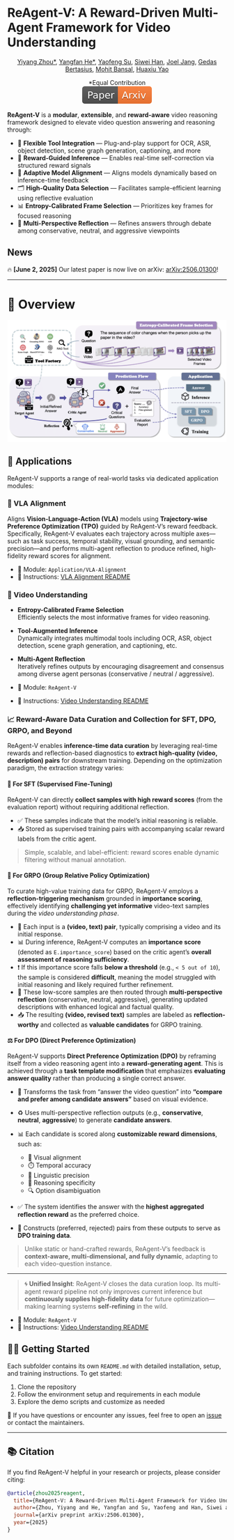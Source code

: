 # ReAgent-V: A Reward-Driven Multi-Agent Framework for Video Understanding

<p align="center">
  <a href="https://github.com/YiyangZhou">Yiyang Zhou*</a>, 
  <a href="https://github.com/codepassionor">Yangfan He*</a>, 
  <a href="https://github.com/InfiniteLoopCoder">Yaofeng Su</a>, 
  <a href="https://github.com/Lillianwei-h">Siwei Han</a>, 
  <a href="https://github.com/joeljang">Joel Jang</a>, 
  <a href="https://www.gedasbertasius.com/">Gedas Bertasius</a>, 
  <a href="https://www.cs.unc.edu/~mbansal/">Mohit Bansal</a>, 
  <a href="https://www.huaxiuyao.io/">Huaxiu Yao</a>
</p>


<div align="center">
*Equal Contribution
</div>

<div align="center">
    <a href="https://arxiv.org/abs/2506.01300"><img src="assets/Paper-Arxiv-orange.svg" ></a>
</div>


**ReAgent-V** is a **modular**, **extensible**, and **reward-aware** video reasoning framework designed to elevate video question answering and reasoning through:

- 🔧 **Flexible Tool Integration** — Plug-and-play support for OCR, ASR, object detection, scene graph generation, captioning, and more  
- 🧠 **Reward-Guided Inference** — Enables real-time self-correction via structured reward signals  
- 🎯 **Adaptive Model Alignment** — Aligns models dynamically based on inference-time feedback  
- 🗂️ **High-Quality Data Selection** — Facilitates sample-efficient learning using reflective evaluation  
- 📊 **Entropy-Calibrated Frame Selection** — Prioritizes key frames for focused reasoning  
- 🔁 **Multi-Perspective Reflection** — Refines answers through debate among conservative, neutral, and aggressive viewpoints

  
## News
🔥 **\[June 2, 2025]** Our latest paper is now live on arXiv: [arXiv:2506.01300](https://arxiv.org/abs/2506.01300)!


---

# 📌 Overview
![Framework Overview](assets/framework.png)  


## 🚀 Applications

ReAgent-V supports a range of real-world tasks via dedicated application modules:

### 🧭 VLA Alignment  
Aligns **Vision-Language-Action (VLA)** models using **Trajectory-wise Preference Optimization (TPO)** guided by ReAgent-V’s reward feedback. Specifically, ReAgent-V evaluates each trajectory across multiple axes—such as task success, temporal stability, visual grounding, and semantic precision—and performs multi-agent reflection to produce refined, high-fidelity reward scores for alignment.

- 📁 Module: `Application/VLA-Alignment`  
- 📘 Instructions: [VLA Alignment README](https://github.com/aiming-lab/ReAgent-V/blob/main/Application/VLA-Alignment/README.md)

### 🎥 Video Understanding 

- **Entropy-Calibrated Frame Selection**  
  Efficiently selects the most informative frames for video reasoning.

- **Tool-Augmented Inference**  
  Dynamically integrates multimodal tools including OCR, ASR, object detection, scene graph generation, and captioning, etc.

- **Multi-Agent Reflection**  
  Iteratively refines outputs by encouraging disagreement and consensus among diverse agent personas (conservative / neutral / aggressive).

- 📁 Module: `ReAgent-V`  
- 📘 Instructions: [Video Understanding README](https://github.com/aiming-lab/ReAgent-V/blob/main/ReAgent-V/README.md)

### 📈 Reward-Aware Data Curation and Collection for SFT, DPO, GRPO, and Beyond

ReAgent-V enables **inference-time data curation** by leveraging real-time rewards and reflection-based diagnostics to **extract high-quality (video, description) pairs** for downstream training. Depending on the optimization paradigm, the extraction strategy varies:


#### 🧪 For **SFT (Supervised Fine-Tuning)**

ReAgent-V can directly **collect samples with high reward scores** (from the evaluation report) without requiring additional reflection.

* ✅ These samples indicate that the model’s initial reasoning is reliable.
* 📥 Stored as supervised training pairs with accompanying scalar reward labels from the critic agent.

> Simple, scalable, and label-efficient: reward scores enable dynamic filtering without manual annotation.


#### 🔄 For **GRPO (Group Relative Policy Optimization)**

To curate high-value training data for GRPO, ReAgent-V employs a **reflection-triggering mechanism** grounded in **importance scoring**, effectively identifying **challenging yet informative** video-text samples during the *video understanding phase*.

* 🎥 Each input is a **(video, text) pair**, typically comprising a video and its initial response.
* 📊 During inference, ReAgent-V computes an **importance score** (denoted as `E.importance_score`) based on the critic agent’s **overall assessment of reasoning sufficiency**.
* ❗ If this importance score falls **below a threshold** (e.g., `< 5 out of 10`), the sample is considered **difficult**, meaning the model struggled with initial reasoning and likely required further refinement.
* 🔁 These low-score samples are then routed through **multi-perspective reflection** (conservative, neutral, aggressive), generating updated descriptions with enhanced logical and factual quality.
* 📥 The resulting **(video, revised text)** samples are labeled as **reflection-worthy** and collected as **valuable candidates** for GRPO training.


#### ⚖️ For **DPO (Direct Preference Optimization)**

ReAgent-V supports **Direct Preference Optimization (DPO)** by reframing itself from a video reasoning agent into a **reward-generating agent**. This is achieved through a **task template modification** that emphasizes **evaluating answer quality** rather than producing a single correct answer.

* 🧠 Transforms the task from “answer the video question” into **“compare and prefer among candidate answers”** based on visual evidence.

* ♻️ Uses multi-perspective reflection outputs (e.g., **conservative**, **neutral**, **aggressive**) to generate **candidate answers**.

* 📊 Each candidate is scored along **customizable reward dimensions**, such as:

  * 🎯 Visual alignment
  * ⏱️ Temporal accuracy
  * 💬 Linguistic precision
  * 🧠 Reasoning specificity
  * 🔍 Option disambiguation

* ✅ The system identifies the answer with the **highest aggregated reflection reward** as the preferred choice.

* 🔗 Constructs (preferred, rejected) pairs from these outputs to serve as **DPO training data**.

> Unlike static or hand-crafted rewards, ReAgent-V’s feedback is **context-aware, multi-dimensional, and fully dynamic**, adapting to each video-question instance.


---

> 🌀 **Unified Insight**:
> ReAgent-V closes the data curation loop. Its multi-agent reward pipeline not only improves current inference but **continuously supplies high-fidelity data** for future optimization—making learning systems **self-refining** in the wild.

- 📁 Module: `ReAgent-V`  
- 📘 Instructions: [Video Understanding README](https://github.com/aiming-lab/ReAgent-V/blob/main/ReAgent-V/README.md)

  
## 🧑‍💻 Getting Started

Each subfolder contains its own `README.md` with detailed installation, setup, and training instructions. To get started:

1. Clone the repository  
2. Follow the environment setup and requirements in each module  
3. Explore the demo scripts and customize as needed

💬 If you have questions or encounter any issues, feel free to open an [issue](https://github.com/aiming-lab/ReAgent-V/issues) or contact the maintainers.

---

## 📚 Citation

If you find ReAgent-V helpful in your research or projects, please consider citing:

```bibtex
@article{zhou2025reagent,
  title={ReAgent-V: A Reward-Driven Multi-Agent Framework for Video Understanding},
  author={Zhou, Yiyang and He, Yangfan and Su, Yaofeng and Han, Siwei and Jang, Joel and Bertasius, Gedas and Bansal, Mohit and Yao, Huaxiu},
  journal={arXiv preprint arXiv:2506.01300},
  year={2025}
}
